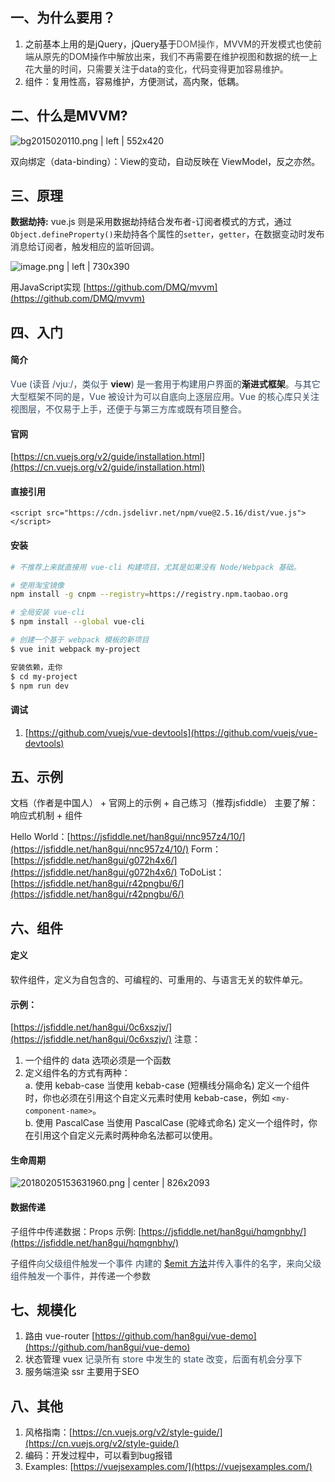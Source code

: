 ## 一、为什么要用？
1. 之前基本上用的是jQuery，jQuery基于<span data-type="color" style="color:rgb(79, 79, 79)"><span data-type="background" style="background-color:rgb(255, 255, 255)">DOM操作，</span></span><span data-type="color" style="color:rgb(51, 51, 51)"><span data-type="background" style="background-color:rgb(255, 255, 255)">MVVM的开发模式也使前端从原先的DOM操作中解放出来，我们不再需要在维护视图和数据的统一上花大量的时间，只需要关注于data的变化，代码变得更加容易维护。</span></span>
2. 组件：复用性高，容易维护，方便测试，高内聚，低耦。

## 二、什么是MVVM?



![bg2015020110.png | left | 552x420](https://cdn.yuque.com/yuque/0/2018/png/103176/1525846625786-82246360-effb-4a2c-afd1-8a97fecfb86b.png "")


双向绑定（data-binding）：View的变动，自动反映在 ViewModel，反之亦然。

## 三、原理
__数据劫持:__<span data-type="color" style="color:rgb(36, 41, 46)"><span data-type="background" style="background-color:rgb(255, 255, 255)"> </span></span>vue.js 则是采用数据劫持结合发布者-订阅者模式的方式，通过`Object.defineProperty()`<span data-type="color" style="color:rgb(36, 41, 46)"><span data-type="background" style="background-color:rgb(255, 255, 255)">来劫持各个属性的</span></span>`setter`<span data-type="color" style="color:rgb(36, 41, 46)"><span data-type="background" style="background-color:rgb(255, 255, 255)">，</span></span>`getter`<span data-type="color" style="color:rgb(36, 41, 46)"><span data-type="background" style="background-color:rgb(255, 255, 255)">，在数据变动时发布消息给订阅者，触发相应的监听回调。</span></span>



![image.png | left | 730x390](https://cdn.yuque.com/yuque/0/2018/png/103176/1525847691363-be00a668-39ec-4c11-b731-ccb28b54fb9c.png "")

用JavaScript实现 [https://github.com/DMQ/mvvm](https://github.com/DMQ/mvvm)

## 四、入门
#### 简介
<span data-type="color" style="color:rgb(52, 73, 94)"><span data-type="background" style="background-color:rgb(255, 255, 255)">Vue (读音 /vjuː/，类似于 </span></span>__view__<span data-type="color" style="color:rgb(52, 73, 94)"><span data-type="background" style="background-color:rgb(255, 255, 255)">) 是一套用于构建用户界面的</span></span>__渐进式框架__<span data-type="color" style="color:rgb(52, 73, 94)"><span data-type="background" style="background-color:rgb(255, 255, 255)">。与其它大型框架不同的是，Vue 被设计为可以自底向上逐层应用。Vue 的核心库只关注视图层，不仅易于上手，还便于与第三方库或既有项目整合。</span></span>
#### 官网
[https://cn.vuejs.org/v2/guide/installation.html](https://cn.vuejs.org/v2/guide/installation.html)
#### 直接引用

```
<script src="https://cdn.jsdelivr.net/npm/vue@2.5.16/dist/vue.js"></script>
```

#### 安装
```bash
# 不推荐上来就直接用 vue-cli 构建项目，尤其是如果没有 Node/Webpack 基础。

# 使用淘宝镜像
npm install -g cnpm --registry=https://registry.npm.taobao.org

# 全局安装 vue-cli
$ npm install --global vue-cli

# 创建一个基于 webpack 模板的新项目
$ vue init webpack my-project

安装依赖，走你
$ cd my-project
$ npm run dev
```


#### 调试
1. [https://github.com/vuejs/vue-devtools](https://github.com/vuejs/vue-devtools)

## 五、示例
文档（作者是中国人） + <span data-type="color" style="color:rgb(26, 26, 26)"><span data-type="background" style="background-color:rgb(255, 255, 255)">官网上的示例 + 自己练习（推荐jsfiddle）</span></span>
主要了解：<span data-type="color" style="color:rgb(26, 26, 26)"><span data-type="background" style="background-color:rgb(255, 255, 255)">响应式机制 + 组件</span></span>

Hello World：[https://jsfiddle.net/han8gui/nnc957z4/10/](https://jsfiddle.net/han8gui/nnc957z4/10/)
Form：[https://jsfiddle.net/han8gui/g072h4x6/](https://jsfiddle.net/han8gui/g072h4x6/)
ToDoList： [https://jsfiddle.net/han8gui/r42pngbu/6/](https://jsfiddle.net/han8gui/r42pngbu/6/)

## 六、组件
#### 定义
软件组件<span data-type="color" style="color:rgb(34, 34, 34)"><span data-type="background" style="background-color:rgb(255, 255, 255)">，定义为自包含的、可编程的、可重用的、与语言无关的</span></span>软件<span data-type="color" style="color:rgb(34, 34, 34)"><span data-type="background" style="background-color:rgb(255, 255, 255)">单元。</span></span>

#### 示例：
[https://jsfiddle.net/han8gui/0c6xszjv/](https://jsfiddle.net/han8gui/0c6xszjv/)
注意：    
1. 一个组件的 data 选项必须是一个函数  
2. 定义组件名的方式有两种：  
    a. 使用 kebab-case
    当使用 kebab-case (短横线分隔命名) 定义一个组件时，你也必须在引用这个自定义元素时使用 kebab-case，例如 `<my-component-name>`。  
    b. 使用 PascalCase
    当使用 PascalCase (驼峰式命名) 定义一个组件时，你在引用这个自定义元素时两种命名法都可以使用。

#### <a name="qm5ych"></a>生命周期  


![20180205153631960.png | center | 826x2093](https://cdn.yuque.com/yuque/0/2018/png/103176/1525935779079-1d9cea4f-35e0-44ae-a86c-7d6f5f594404.png "")

#### 数据传递
<span data-type="color" style="color:rgb(38, 38, 38)"><span data-type="background" style="background-color:rgb(255, 255, 255)">子组件中传递数据：Props</span></span>
示例: [https://jsfiddle.net/han8gui/hqmgnbhy/](https://jsfiddle.net/han8gui/hqmgnbhy/)

<span data-type="color" style="color:rgb(38, 38, 38)"><span data-type="background" style="background-color:rgb(255, 255, 255)">子组件</span></span><span data-type="color" style="color:rgb(52, 73, 94)"><span data-type="background" style="background-color:rgb(255, 255, 255)">向父级组件触发一个事件</span></span>
<span data-type="color" style="color:rgb(52, 73, 94)"><span data-type="background" style="background-color:rgb(255, 255, 255)">内建的 </span></span>[$emit 方法](https://cn.vuejs.org/v2/api/#%E5%AE%9E%E4%BE%8B%E6%96%B9%E6%B3%95-%E4%BA%8B%E4%BB%B6)<span data-type="color" style="color:rgb(52, 73, 94)"><span data-type="background" style="background-color:rgb(255, 255, 255)">并传入事件的名字，来向父级组件触发一个事件，</span></span><span data-type="color" style="color:rgb(47, 47, 47)"><span data-type="background" style="background-color:rgb(255, 255, 255)">并传递一个参数</span></span>

## 七、规模化
1. 路由 <span data-type="color" style="color:rgb(26, 26, 26)"><span data-type="background" style="background-color:rgb(255, 255, 255)">vue-router</span></span>
    [https://github.com/han8gui/vue-demo](https://github.com/han8gui/vue-demo)
2. 状态管理 vuex
    <span data-type="color" style="color:rgb(52, 73, 94)"><span data-type="background" style="background-color:rgb(255, 255, 255)">记录所有 store 中发生的 state 改变，后面有机会分享下</span></span>
3. 服务端渲染 ssr
主要用于SEO
## 八、其他
1. 风格指南：[https://cn.vuejs.org/v2/style-guide/](https://cn.vuejs.org/v2/style-guide/)
2. 编码：开发过程中，可以看到bug报错
3. Examples: [https://vuejsexamples.com/](https://vuejsexamples.com/)

